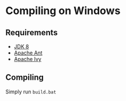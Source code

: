 # Compiling on Windows

## Requirements
* [JDK 8](http://www.oracle.com/technetwork/java/javase/downloads/jdk8-downloads-2133151.html)
* [Apache Ant](https://ant.apache.org/bindownload.cgi)
* [Apache Ivy](https://ant.apache.org/ivy/download.cgi)

## Compiling
Simply run `build.bat`
